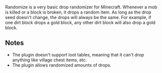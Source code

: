 Randomize is a very basic drop randomizer for Minecraft.  Whenever a mob is killed or a block is broken, it drops a random item.  As long as the drop seed doesn't change, the drops will always be the same.  For example, if one dirt block drops a gold block, any other dirt block will also drop a gold block.

## Notes
- The plugin doesn't support loot tables, meaning that it can't drop anything like village chest items, etc.
- The plugin allows randomized amounts of drops.